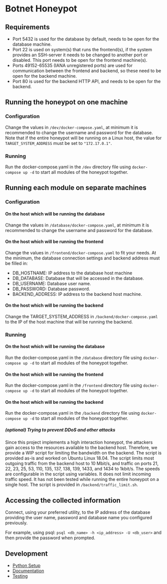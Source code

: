 # Botnet Honeypot

## Requirements
* Port 5432 is used for the database by default, needs to be open for the database machine.
* Port 22 is used on system(s) that runs the frontend(s), if the system provides an SSH-server it needs to be changed to another port or disabled. This port needs to be open for the frontend machine(s).
* Ports 49152-65535 (IANA unregistered ports) are used for communication between the frontend and backend, so these need to be open for the backend machine.
* Port 80 is used for the backend HTTP API, and needs to be open for the backend.

## Running the honeypot on one machine

### Configuration
Change the values in `/dev/docker-compose.yaml`, at minimum it is recommended to change the username and password for the database.
Note that if the entire honeypot will be running on a Linux host, the value for `TARGET_SYSTEM_ADDRESS` must be set to `"172.17.0.1"`.

### Running
Run the docker-compose.yaml in the `/dev` directory file using `docker-compose up -d` to start all modules of the honeypot together.

## Running each module on separate machines

### Configuration

#### On the host which will be running the database
Change the values in `/database/docker-compose.yaml`, at minimum it is recommended to change the username and password for the database. 

#### On the host which will be running the frontend
Change the values in `/frontend/docker-compose.yaml` to fit your needs. At the minimum, the database connection settings and backend address must be filled in:
* DB_HOSTNAME: IP address to the database host machine
* DB_DATABASE: Database that will be accessed in the database.
* DB_USERNAME: Database user name.
* DB_PASSWORD: Database password.
* BACKEND_ADDRESS: IP address to the backend host machine.

#### On the host which will be running the backend
Change the TARGET_SYSTEM_ADDRESS in `/backend/docker-compose.yaml` to the IP of the host machine that will be running the backend.

### Running

#### On the host which will be running the database
Run the docker-compose.yaml in the `/database` directory file using `docker-compose up -d` to start all modules of the honeypot together.

#### On the host which will be running the frontend
Run the docker-compose.yaml in the `/frontend` directory file using `docker-compose up -d` to start all modules of the honeypot together.

#### On the host which will be running the backend
Run the docker-compose.yaml in the `/backend` directory file using `docker-compose up -d` to start all modules of the honeypot together.

##### (optional) Trying to prevent DDoS and other attacks
Since this project implements a high interaction honeypot, the attackers gain access to the resources available to the backend host. 
Therefore, we provide a WIP script for limiting the bandwidth on the backend. The script is provided as-is and worked on Ubuntu Linux 18.04.
The script limits most outgoing traffic from the backend host to 10 Mbit/s, and traffic on ports 21, 22, 23, 25, 53, 110, 135, 137, 138, 139, 1433, and 1434 to 1kbit/s. The speeds are configurable in the script using variables.
It does not limit incoming traffic speed. It has not been tested while running the entire honeypot on a single host.
The script is provided in `/backend/traffic_limit.sh`.

## Accessing the collected information
Connect, using your preferred utility, to the IP address of the database providing the user name, password and database name you configured previously.

For example, using psql: `psql <db_name> -h <ip_address> -U <db_user>` and then provide the password when prompted.

## Development

- [Python Setup](documentation/python_setup.md)
- [Documentation](https://botnet-honeypot.github.io/Honeypot/)
- [Testing](documentation/testing.md)
